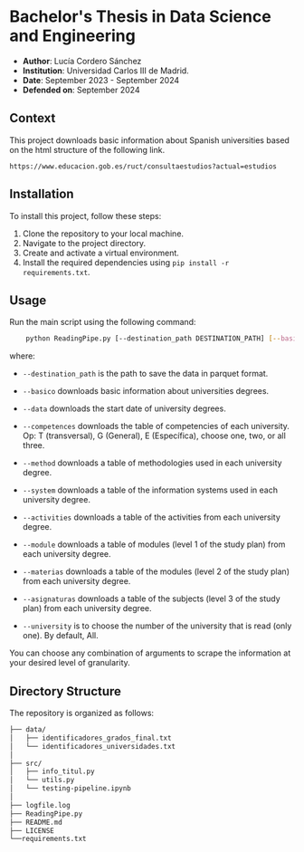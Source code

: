 # Bachelor's Thesis in Data Science and Engineering 

- **Author**: Lucía Cordero Sánchez
- **Institution**: Universidad Carlos III de Madrid.  
- **Date**: September 2023 - September 2024
- **Defended on**: September 2024

## Context
This project downloads basic information about Spanish universities based on the html structure of the following link.
```
https://www.educacion.gob.es/ruct/consultaestudios?actual=estudios
```
## Installation
To install this project, follow these steps:

1. Clone the repository to your local machine.
2. Navigate to the project directory.
3. Create and activate a virtual environment.
4. Install the required dependencies using `pip install -r requirements.txt`.

## Usage
Run the main script using the following command:
```bash
    python ReadingPipe.py [--destination_path DESTINATION_PATH] [--basico] [--data] [--competences COMPETENCES] [--method] [--system] [--activities] [--module] [--materias] [--asignaturas] [--university UNIVERSITY]
```
where:

* `--destination_path` is the path to save the data in parquet format.

* `--basico` downloads basic information about universities degrees.

* `--data` downloads the start date of university degrees.

* `--competences` downloads the table of competencies of each university. Op: T (transversal), G (General), E (Específica), choose one, two, or all three.

* `--method` downloads a table of methodologies used in each university degree.

* `--system` downloads a table of the information systems used in each university degree.

* `--activities` downloads a table of the activities from each university degree.

* `--module` downloads a table of modules (level 1 of the study plan) from each university degree.

* `--materias` downloads a table of the modules (level 2 of the study plan) from each university degree.

* `--asignaturas` downloads a table of the subjects (level 3 of the study plan) from each university degree.

* `--university` is to choose the number of the university that is read (only one). By default, All.

You can choose any combination of arguments to scrape the information at your desired level of granularity.

## Directory Structure

The repository is organized as follows:

```bash
├── data/
│   ├── identificadores_grados_final.txt
│   └── identificadores_universidades.txt
│
├── src/
│   ├── info_titul.py
│   └── utils.py
│   └── testing-pipeline.ipynb
│ 
├── logfile.log
├── ReadingPipe.py
├── README.md
├── LICENSE
└──requirements.txt
```
